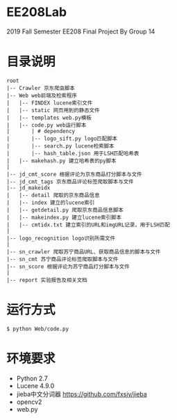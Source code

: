 # EE208Lab
2019 Fall Semester EE208 Final Project
By Group 14

# 目录说明
```
root
|-- Crawler 京东爬虫脚本
|-- Web web前端及检索程序
|	|-- FINDEX lucene索引文件
|	|-- static 网页用到的静态文件
|	|-- templates web.py模板
|	|-- code.py web运行脚本
|		| # dependency
|		|-- logo_sift.py logo匹配脚本
|		|-- search.py lucene检索脚本
|		|-- hash_table.json 用于LSH匹配哈希表
|	|-- makehash.py 建立哈希表的py脚本
|		
|-- jd_cmt_score 根据评论为京东商品打分脚本与文件
|-- jd_cmt_tags 京东商品评论标签爬取脚本与文件
|-- jd_makeidx
|	|-- detail 爬取的京东商品信息
|	|-- index 建立的lucene索引
|	|-- getdetail.py 爬取京东商品信息脚本
|	|-- makeindex.py 建立lucene索引脚本
|	|-- cmtidx.txt 建立索引的URL和imgURL记录，用于LSH匹配
|
|-- logo_recognition logo识别所需文件
|
|-- sn_crawler 爬取苏宁商品URL、获取商品信息的脚本与文件
|-- sn_cmt 苏宁商品评论标签爬取脚本与文件
|-- sn_score 根据评论为苏宁商品打分脚本与文件
|
|-- report 实验报告及相关文档
```

# 运行方式
```
$ python Web/code.py
```

# 环境要求
- Python 2.7
- Lucene 4.9.0
- jieba中文分词器 https://github.com/fxsjy/jieba
- opencv2
- web.py
